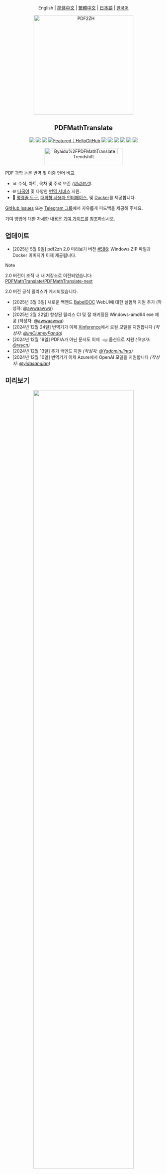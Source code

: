 <div align="center">

English | [简体中文](https://raw.githubusercontent.com/Byaidu/PDFMathTranslate/main/docs/README_zh-CN.md) | [繁體中文](https://raw.githubusercontent.com/Byaidu/PDFMathTranslate/main/docs/README_zh-TW.md) | [日本語](https://raw.githubusercontent.com/Byaidu/PDFMathTranslate/main/docs/README_ja-JP.md) | [한국어](https://raw.githubusercontent.com/Byaidu/PDFMathTranslate/main/docs/README_ko-KR.md)

<img src="https://raw.githubusercontent.com/Byaidu/PDFMathTranslate/main/./docs/images/banner.png" width="320px"  alt="PDF2ZH"/>

<h2 id="title">PDFMathTranslate</h2>

<p>
  <!-- PyPI -->
  <a href="https://pypi.org/project/pdf2zh/">
    <img src="https://img.shields.io/pypi/v/pdf2zh"></a>
  <a href="https://pepy.tech/projects/pdf2zh">
    <img src="https://static.pepy.tech/badge/pdf2zh"></a>
  <a href="https://hub.docker.com/r/byaidu/pdf2zh">
    <img src="https://img.shields.io/docker/pulls/byaidu/pdf2zh"></a>
  <a href="https://hellogithub.com/repository/8ec2cfd3ef744762bf531232fa32bc47" target="_blank"><img src="https://api.hellogithub.com/v1/widgets/recommend.svg?rid=8ec2cfd3ef744762bf531232fa32bc47&claim_uid=JQ0yfeBNjaTuqDU&theme=small" alt="Featured｜HelloGitHub" /></a>
  <a href="https://gitcode.com/Byaidu/PDFMathTranslate/overview">
    <img src="https://gitcode.com/Byaidu/PDFMathTranslate/star/badge.svg"></a>
  <a href="https://huggingface.co/spaces/reycn/PDFMathTranslate-Docker">
    <img src="https://img.shields.io/badge/%F0%9F%A4%97-Online%20Demo-FF9E0D"></a>
  <a href="https://www.modelscope.cn/studios/AI-ModelScope/PDFMathTranslate">
    <img src="https://img.shields.io/badge/ModelScope-Demo-blue"></a>
  <a href="https://github.com/Byaidu/PDFMathTranslate/pulls">
    <img src="https://img.shields.io/badge/contributions-welcome-green"></a>
  <a href="https://t.me/+Z9_SgnxmsmA5NzBl">
    <img src="https://img.shields.io/badge/Telegram-2CA5E0?style=flat-squeare&logo=telegram&logoColor=white"></a>
  <!-- License -->
  <a href="./LICENSE">
    <img src="https://img.shields.io/github/license/Byaidu/PDFMathTranslate"></a>
</p>

<a href="https://trendshift.io/repositories/12424" target="_blank"><img src="https://trendshift.io/api/badge/repositories/12424" alt="Byaidu%2FPDFMathTranslate | Trendshift" style="width: 250px; height: 55px;" width="250" height="55"/></a>

</div>

PDF 과학 논문 번역 및 이중 언어 비교.

- 📊 수식, 차트, 목차 및 주석 보존 _([미리보기](#preview))_.
- 🌐 [다국어](#language) 및 다양한 [번역 서비스](#services) 지원.
- 🤖 [명령줄 도구](#usage), [대화형 사용자 인터페이스](#gui), 및 [Docker](#docker)를 제공합니다.

[GitHub Issues](https://github.com/Byaidu/PDFMathTranslate/issues) 또는 [Telegram 그룹](https://t.me/+Z9_SgnxmsmA5NzBl)에서 자유롭게 피드백을 제공해 주세요.

기여 방법에 대한 자세한 내용은 [기여 가이드](https://github.com/Byaidu/PDFMathTranslate/wiki/Contribution-Guide---%E8%B4%A1%E7%8C%AE%E6%8C%87%E5%8D%97)를 참조하십시오.

<h2 id="updates">업데이트</h2>

- [2025년 5월 9일] pdf2zh 2.0 미리보기 버전 [#586](https://github.com/Byaidu/PDFMathTranslate/issues/586): Windows ZIP 파일과 Docker 이미지가 이제 제공됩니다.

> [!NOTE]
>
> 2.0 버전이 조직 내 새 저장소로 이전되었습니다: [PDFMathTranslate/PDFMathTranslate-next](https://github.com/PDFMathTranslate/PDFMathTranslate-next)
> 
> 2.0 버전 공식 릴리스가 게시되었습니다.

- [2025년 3월 3일] 새로운 백엔드 [BabelDOC](https://github.com/funstory-ai/BabelDOC) WebUI에 대한 실험적 지원 추가 (작성자: [@awwaawwa](https://github.com/awwaawwa))
- [2025년 2월 22일] 향상된 릴리스 CI 및 잘 패키징된 Windows-amd64 exe 제공 (작성자: [@awwaawwa](https://github.com/awwaawwa))
- [2024년 12월 24일] 번역기가 이제 [Xinference](https://github.com/xorbitsai/inference)에서 로컬 모델을 지원합니다 _(작성자: [@imClumsyPanda](https://github.com/imClumsyPanda))_
- [2024년 12월 19일] PDF/A가 아닌 문서도 이제 `-cp` 옵션으로 지원 _(작성자: [@reycn](https://github.com/reycn))_
- [2024년 12월 13일] 추가 백엔드 지원 _(작성자: [@YadominJinta](https://github.com/YadominJinta))_
- [2024년 12월 10일] 번역기가 이제 Azure에서 OpenAI 모델을 지원합니다 _(작성자: [@yidasanqian](https://github.com/yidasanqian))_

<h2 id="preview">미리보기</h2>

<div align="center">
<img src="https://raw.githubusercontent.com/Byaidu/PDFMathTranslate/main/./docs/images/preview.gif" width="80%"/>
</div>

<h2 id="demo">온라인 서비스 🌟</h2>

다음 데모 중 하나를 사용하여 애플리케이션을 체험할 수 있습니다:

- 설치 없이 온라인으로 이용 가능한 [공용 무료 서비스](https://pdf2zh.com/) _(추천)_.
- 매월 1000페이지 무료 제공하는 [Immersive Translate - BabelDOC](https://app.immersivetranslate.com/babel-doc/) _(추천)_
- [HuggingFace에서 호스팅하는 데모](https://huggingface.co/spaces/reycn/PDFMathTranslate-Docker)
- 설치 없이 이용 가능한 [ModelScope에서 호스팅하는 데모](https://www.modelscope.cn/studios/AI-ModelScope/PDFMathTranslate).

데모의 컴퓨팅 자원이 제한되어 있으니 남용하지 말아 주세요.

<h2 id="install">설치 및 사용법</h2>

### 방법

다양한 사용 사례에 맞춰, 저희 프로그램을 사용하는 여러 가지 방법을 제공합니다:

<details open>
  <summary>1. UV 설치</summary>

1. Python 설치 (3.10 <= 버전 <= 3.12)

2. 저희 패키지 설치:

   ```bash
   pip install uv
   uv tool install --python 3.12 pdf2zh
   ```
3. 번역을 실행하고, 생성된 파일은 [현재 작업 디렉토리](https://chatgpt.com/share/6745ed36-9acc-800e-8a90-59204bd13444)에 있습니다:


   ```bash
   pdf2zh document.pdf
   ```

</details>

<details>
  <summary>2. Windows exe</summary>

1. [릴리스 페이지](https://github.com/Byaidu/PDFMathTranslate/releases)에서 pdf2zh-version-win64.zip 파일을 다운로드합니다.

2. 압축을 풀고 `pdf2zh.exe`를 더블 클릭하여 실행합니다.

</details>

<details>
  <summary>3. 그래픽 사용자 인터페이스</summary>

1. Python이 설치되어 있어야 합니다 (3.10 <= 버전 <= 3.12)

2. 패키지를 설치합니다:

```bash
pip install pdf2zh
```

3. 브라우저에서 사용 시작:

   ```bash
   pdf2zh -i
   ```

4. 브라우저가 자동으로 시작되지 않은 경우, 다음으로 이동하십시오

   ```bash
   http://localhost:7860/
   ```

   <img src="https://raw.githubusercontent.com/Byaidu/PDFMathTranslate/main/./docs/images/gui.gif" width="500"/>

자세한 내용은 [GUI 문서](https://raw.githubusercontent.com/Byaidu/PDFMathTranslate/main/./docs/README_GUI.md)를 참조하세요.

</details>

<details>
  <summary>4. Docker</summary>

1. 가져오기 및 실행:

   ```bash
   docker pull byaidu/pdf2zh
   docker run -d -p 7860:7860 byaidu/pdf2zh
   ```

2. 브라우저에서 열기:

   ```
   http://localhost:7860/
   ```
클라우드 서비스에서의 도커 배포:

<div>
<a href="https://www.heroku.com/deploy?template=https://github.com/Byaidu/PDFMathTranslate">
  <img src="https://www.herokucdn.com/deploy/button.svg" alt="배포" height="26"></a>
<a href="https://render.com/deploy">
  <img src="https://render.com/images/deploy-to-render-button.svg" alt="Koyeb에 배포" height="26"></a>
<a href="https://zeabur.com/templates/5FQIGX?referralCode=reycn">
  <img src="https://zeabur.com/button.svg" alt="Zeabur에 배포" height="26"></a>
<a href="https://template.sealos.io/deploy?templateName=pdf2zh">
  <img src="https://sealos.io/Deploy-on-Sealos.svg" alt="Sealos에 배포" height="26"></a>
<a href="https://app.koyeb.com/deploy?type=git&builder=buildpack&repository=github.com/Byaidu/PDFMathTranslate&branch=main&name=pdf-math-translate">
  <img src="https://www.koyeb.com/static/images/deploy/button.svg" alt="Koyeb에 배포" height="26"></a>
</div>

</details>

<details>
  <summary>5. Zotero 플러그인</summary>


자세한 내용은 [Zotero PDF2zh](https://github.com/guaguastandup/zotero-pdf2zh)를 참조하세요.

</details>

<details>
  <summary>6. 명령줄</summary>

1. Python 설치 (3.10 <= 버전 <= 3.12)
2. 패키지 설치:


   ```bash
   pip install pdf2zh
   ```

3. 번역을 실행합니다, 생성된 파일은 [현재 작업 디렉토리](https://chatgpt.com/share/6745ed36-9acc-800e-8a90-59204bd13444)에 있습니다:

   ```bash
   pdf2zh document.pdf
   ```
</details>

> [!TIP]
>
> - 윈도우를 사용 중이며 다운로드한 파일을 열 수 없는 경우, [vc_redist.x64.exe](https://aka.ms/vs/17/release/vc_redist.x64.exe)를 설치한 후 다시 시도해 보세요.
>
> - Docker Hub에 접속할 수 없는 경우, [GitHub Container Registry](https://github.com/Byaidu/PDFMathTranslate/pkgs/container/pdfmathtranslate)의 이미지를 사용해 보세요.
> ```bash
> docker pull ghcr.io/byaidu/pdfmathtranslate
> docker run -d -p 7860:7860 ghcr.io/byaidu/pdfmathtranslate
> ```

### 설치할 수 없나요?

본 프로그램은 작동 전에 AI 모델(`wybxc/DocLayout-YOLO-DocStructBench-onnx`)이 필요하며, 일부 사용자는 네트워크 문제로 다운로드가 불가능할 수 있습니다. 이 모델 다운로드에 문제가 있는 경우, 다음 환경 변수를 사용한 우회 방법을 제공합니다:


```shell
set HF_ENDPOINT=https://hf-mirror.com
```
PowerShell 사용자용:


```shell
$env:HF_ENDPOINT = https://hf-mirror.com
```
만약 이 솔루션이 작동하지 않거나 다른 문제가 발생한 경우, [자주 묻는 질문](https://github.com/Byaidu/PDFMathTranslate/wiki#-faq--%E5%B8%B8%E8%A7%81%E9%97%AE%E9%A2%98)을 참조하십시오.

<h2 id="usage">고급 옵션</h2>

명령줄에서 번역 명령을 실행하여 현재 작업 디렉토리에 번역된 문서 `example-mono.pdf`와 이중 언어 문서 `example-dual.pdf`를 생성합니다. 기본 번역 서비스로 Google을 사용합니다. 더 많은 지원 번역 서비스는 [여기](https://github.com/Byaidu/PDFMathTranslate/blob/main/docs/ADVANCED.md#services)에서 확인할 수 있습니다.

<img src="https://raw.githubusercontent.com/Byaidu/PDFMathTranslate/main/./docs/images/cmd.explained.png" width="580px"  alt="cmd"/>

다음 표에는 참조용으로 모든 고급 옵션을 나열했습니다:

| 옵션                  | 기능                                                                                                         | 예제                                           |
| --------------------- | ------------------------------------------------------------------------------------------------------------ | ---------------------------------------------- |
| files                 | 로컬 파일                                                                                                    | `pdf2zh ~/local.pdf`                           |
| links                 | 온라인 파일                                                                                                  | `pdf2zh http://arxiv.org/paper.pdf`            |
| `-i`                  | [GUI 실행](#gui)                                                                                             | `pdf2zh -i`                                    |
| `-p`                  | [부분 문서 번역](https://github.com/Byaidu/PDFMathTranslate/blob/main/docs/ADVANCED.md#partial)               | `pdf2zh example.pdf -p 1`                      |
| `-li`                 | [원본 언어](https://github.com/Byaidu/PDFMathTranslate/blob/main/docs/ADVANCED.md#languages)                  | `pdf2zh example.pdf -li en`                    |
| `-lo`                 | [목표 언어](https://github.com/Byaidu/PDFMathTranslate/blob/main/docs/ADVANCED.md#languages)                  | `pdf2zh example.pdf -lo zh`                    |
| `-s`                  | [번역 서비스](https://github.com/Byaidu/PDFMathTranslate/blob/main/docs/ADVANCED.md#services)                 | `pdf2zh example.pdf -s deepl`                  |
| `-t`                  | [멀티 스레드](https://github.com/Byaidu/PDFMathTranslate/blob/main/docs/ADVANCED.md#threads)                  | `pdf2zh example.pdf -t 1`                      |
| `-o`                  | 출력 디렉토리                                                                                                | `pdf2zh example.pdf -o output`                 |
| `-f`, `-c`            | [예외 처리](https://github.com/Byaidu/PDFMathTranslate/blob/main/docs/ADVANCED.md#exceptions)                | `pdf2zh example.pdf -f "(MS.*)"`               |
| `-cp`                 | 호환 모드                                                                                                   | `pdf2zh example.pdf --compatible`              |
| `--skip-subset-fonts` | [폰트 서브셋 건너뛰기](https://github.com/Byaidu/PDFMathTranslate/blob/main/docs/ADVANCED.md#font-subset)     | `pdf2zh example.pdf --skip-subset-fonts`       |
| `--ignore-cache`      | [번역 캐시 무시](https://github.com/Byaidu/PDFMathTranslate/blob/main/docs/ADVANCED.md#cache)                 | `pdf2zh example.pdf --ignore-cache`            |
| `--share`             | 공개 링크                                                                                                   | `pdf2zh -i --share`                            |
| `--authorized`        | [권한 부여](https://github.com/Byaidu/PDFMathTranslate/blob/main/docs/ADVANCED.md#auth)                       | `pdf2zh -i --authorized users.txt [auth.html]` |
| `--prompt`            | [사용자 지정 프롬프트](https://github.com/Byaidu/PDFMathTranslate/blob/main/docs/ADVANCED.md#prompt)           | `pdf2zh --prompt [prompt.txt]`                 |
| `--onnx`              | [사용자 지정 DocLayout-YOLO ONNX 모델 사용]                                                                   | `pdf2zh --onnx [onnx/model/path]`              |
| `--serverport`        | [사용자 지정 WebUI 포트]                                                                                      | `pdf2zh --serverport 7860`                     |
| `--dir`               | [배치 번역]                                                                                                  | `pdf2zh --dir /path/to/translate/`             |
| `--config`            | [설정 파일](https://github.com/Byaidu/PDFMathTranslate/blob/main/docs/ADVANCED.md#cofig)                      | `pdf2zh --config /path/to/config/config.json`  |
| `--serverport`        | [사용자 지정 gradio 서버 포트]                                                                                 | `pdf2zh --serverport 7860`                     |
| `--babeldoc`          | 실험적 백엔드 [BabelDOC](https://funstory-ai.github.io/BabelDOC/) 사용하여 번역                                | `pdf2zh --babeldoc` -s openai example.pdf      |
| `--mcp`               | MCP STDIO 모드 활성화                                                                                        | `pdf2zh --mcp`                                 |
| `--sse`               | MCP SSE 모드 활성화                                                                                          | `pdf2zh --mcp --sse`                           |

자세한 설명은 각 옵션의 전체 목록이 포함된 [고급 사용법](https://raw.githubusercontent.com/Byaidu/PDFMathTranslate/main/./docs/ADVANCED.md) 문서를 참조하십시오.


<h2 id="downstream">2차 개발 (API)</h2>

하류 애플리케이션의 경우, 자세한 내용은 [API 세부사항](https://raw.githubusercontent.com/Byaidu/PDFMathTranslate/main/./docs/APIS.md) 문서를 참조하십시오:

- [Python API](https://raw.githubusercontent.com/Byaidu/PDFMathTranslate/main/./docs/APIS.md#api-python), 다른 Python 프로그램에서 본 프로그램을 사용하는 방법
- [HTTP API](https://raw.githubusercontent.com/Byaidu/PDFMathTranslate/main/./docs/APIS.md#api-http), 프로그램이 설치된 서버와 통신하는 방법

<h2 id="todo">할 일</h2>

- [ ] DocLayNet 기반 모델, [PaddleX](https://github.com/PaddlePaddle/PaddleX/blob/17cc27ac3842e7880ca4aad92358d3ef8555429a/paddlex/repo_apis/PaddleDetection_api/object_det/official_categories.py#L81), [PaperMage](https://github.com/allenai/papermage/blob/9cd4bb48cbedab45d0f7a455711438f1632abebe/README.md?plain=1#L102), [SAM2](https://github.com/facebookresearch/sam2)을 이용한 레이아웃 파싱

- [ ] 페이지 회전, 목차, 목록 형식 수정

- [ ] 옛 논문의 픽셀 수식 수정

- [ ] KeyboardInterrupt 제외 비동기 재시도

- [ ] 서양어용 Knuth–Plass 알고리즘

- [ ] 비 PDF/A 파일 지원

- [ ] [Zotero](https://github.com/zotero/zotero) 및 [Obsidian](https://github.com/obsidianmd/obsidian-releases) 플러그인

<h2 id="acknowledgement">감사의 글</h2>

- [Immersive Translation](https://immersivetranslate.com)에서는 이 프로젝트의 활발한 기여자에게 매월 Pro 멤버십 교환 코드를 후원합니다, 자세한 내용은: [CONTRIBUTOR_REWARD.md](https://github.com/funstory-ai/BabelDOC/blob/main/docs/CONTRIBUTOR_REWARD.md)

- 새로운 백엔드: [BabelDOC](https://github.com/funstory-ai/BabelDOC)

- 문서 병합: [PyMuPDF](https://github.com/pymupdf/PyMuPDF)

- 문서 파싱: [Pdfminer.six](https://github.com/pdfminer/pdfminer.six)

- 문서 추출: [MinerU](https://github.com/opendatalab/MinerU)

- 문서 미리보기: [Gradio PDF](https://github.com/freddyaboulton/gradio-pdf)

- 다중 스레드 번역: [MathTranslate](https://github.com/SUSYUSTC/MathTranslate)

- 레이아웃 파싱: [DocLayout-YOLO](https://github.com/opendatalab/DocLayout-YOLO)
- 문서 표준: [PDF 설명](https://zxyle.github.io/PDF-Explained/), [PDF 치트 시트](https://pdfa.org/resource/pdf-cheat-sheets/)

- 다국어 글꼴: [Go Noto Universal](https://github.com/satbyy/go-noto-universal)

<h2 id="contrib">기여자</h2>

<a href="https://github.com/Byaidu/PDFMathTranslate/graphs/contributors">
  <img src="https://opencollective.com/PDFMathTranslate/contributors.svg?width=890&button=false" />
</a>

![Alt](https://repobeats.axiom.co/api/embed/dfa7583da5332a11468d686fbd29b92320a6a869.svg "Repobeats 분석 이미지")

<h2 id="star_hist">별 히스토리</h2>

<a href="https://star-history.com/#Byaidu/PDFMathTranslate&Date">
 <picture>
   <source media="(prefers-color-scheme: dark)" srcset="https://api.star-history.com/svg?repos=Byaidu/PDFMathTranslate&type=Date&theme=dark" />
   <source media="(prefers-color-scheme: light)" srcset="https://api.star-history.com/svg?repos=Byaidu/PDFMathTranslate&type=Date" />
   <img alt="별 히스토리 차트" src="https://api.star-history.com/svg?repos=Byaidu/PDFMathTranslate&type=Date"/>
 </picture>
</a>



---

Tranlated By [Open Ai Tx](https://github.com/OpenAiTx/OpenAiTx) | Last indexed: 2025-08-13

---